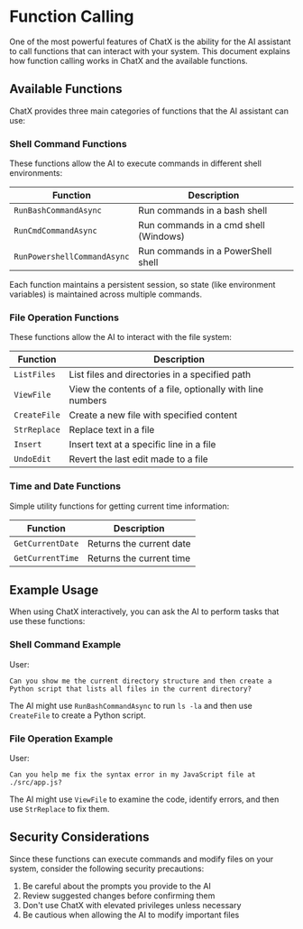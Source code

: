 # Function Calling

One of the most powerful features of ChatX is the ability for the AI assistant to call functions that can interact with your system. This document explains how function calling works in ChatX and the available functions.

## Available Functions

ChatX provides three main categories of functions that the AI assistant can use:

### Shell Command Functions

These functions allow the AI to execute commands in different shell environments:

| Function | Description |
|----------|-------------|
| `RunBashCommandAsync` | Run commands in a bash shell |
| `RunCmdCommandAsync` | Run commands in a cmd shell (Windows) |
| `RunPowershellCommandAsync` | Run commands in a PowerShell shell |

Each function maintains a persistent session, so state (like environment variables) is maintained across multiple commands.

### File Operation Functions

These functions allow the AI to interact with the file system:

| Function | Description |
|----------|-------------|
| `ListFiles` | List files and directories in a specified path |
| `ViewFile` | View the contents of a file, optionally with line numbers |
| `CreateFile` | Create a new file with specified content |
| `StrReplace` | Replace text in a file |
| `Insert` | Insert text at a specific line in a file |
| `UndoEdit` | Revert the last edit made to a file |

### Time and Date Functions

Simple utility functions for getting current time information:

| Function | Description |
|----------|-------------|
| `GetCurrentDate` | Returns the current date |
| `GetCurrentTime` | Returns the current time |

## Example Usage

When using ChatX interactively, you can ask the AI to perform tasks that use these functions:

### Shell Command Example

User: 
```
Can you show me the current directory structure and then create a Python script that lists all files in the current directory?
```

The AI might use `RunBashCommandAsync` to run `ls -la` and then use `CreateFile` to create a Python script.

### File Operation Example

User:
```
Can you help me fix the syntax error in my JavaScript file at ./src/app.js?
```

The AI might use `ViewFile` to examine the code, identify errors, and then use `StrReplace` to fix them.

## Security Considerations

Since these functions can execute commands and modify files on your system, consider the following security precautions:

1. Be careful about the prompts you provide to the AI
2. Review suggested changes before confirming them
3. Don't use ChatX with elevated privileges unless necessary
4. Be cautious when allowing the AI to modify important files